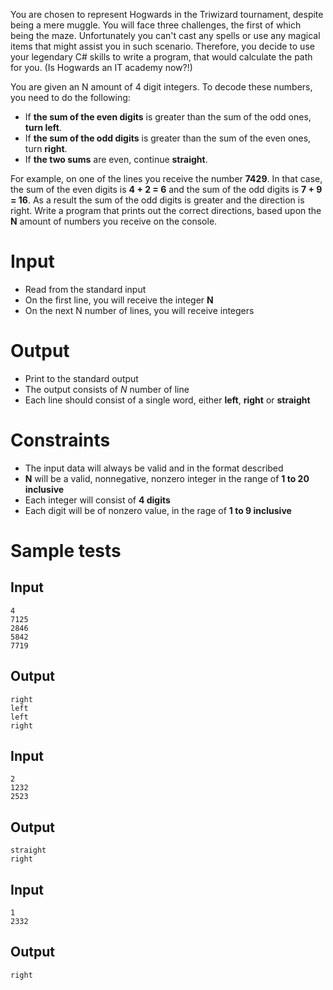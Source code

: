 You are chosen to represent Hogwards in the Triwizard tournament, despite being a mere muggle. You will face three challenges, the first of which being the maze. Unfortunately you can't cast any spells or use any magical items that might assist you in such scenario. Therefore, you decide to use your legendary C# skills to write a program, that would calculate the path for you. (Is Hogwards an IT academy now?!)

You are given an N amount of 4 digit integers. To decode these numbers, you need to do the following:
- If **the sum of the even digits** is greater than the sum of the odd ones, **turn left**.
- If **the sum of the odd digits** is greater than the sum of the even ones, turn **right**.
- If **the two sums** are even, continue **straight**.

For example, on one of the lines you receive the number **7429**. In that case, the sum of the even digits is **4 + 2 = 6** and the sum of the odd digits is **7 + 9 = 16**. As a result the sum of the odd digits is greater and the direction is right. Write a program that prints out the correct directions, based upon the **N** amount of numbers you receive on the console.


# Input
- Read from the standard input
- On the first line, you will receive the integer **N**
- On the next N number of lines, you will receive integers

# Output

- Print to the standard output
- The output consists of *N* number of line
- Each line should consist of a single word, either **left**, **right** or **straight**

# Constraints


- The input data will always be valid and in the format described
- **N** will be a valid, non­negative, non­zero integer in the range of **1 to 20 inclusive**
- Each integer will consist of **4 digits**
- Each digit will be of non­zero value, in the rage of **1 to 9 inclusive**


# Sample tests

## Input

```
4
7125
2846
5842
7719
```

## Output

```
right
left
left
right
```

## Input

```
2
1232
2523
```

## Output

```
straight
right
```

## Input

```
1
2332
```

## Output

```
right
```
